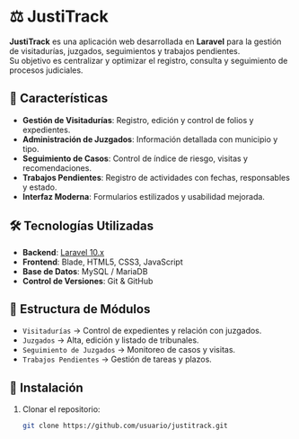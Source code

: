 # ⚖️ JustiTrack

**JustiTrack** es una aplicación web desarrollada en **Laravel** para la gestión de visitadurías, juzgados, seguimientos y trabajos pendientes.  
Su objetivo es centralizar y optimizar el registro, consulta y seguimiento de procesos judiciales.

## 📌 Características

- **Gestión de Visitadurías**: Registro, edición y control de folios y expedientes.
- **Administración de Juzgados**: Información detallada con municipio y tipo.
- **Seguimiento de Casos**: Control de índice de riesgo, visitas y recomendaciones.
- **Trabajos Pendientes**: Registro de actividades con fechas, responsables y estado.
- **Interfaz Moderna**: Formularios estilizados y usabilidad mejorada.

## 🛠️ Tecnologías Utilizadas

- **Backend**: [Laravel 10.x](https://laravel.com/)
- **Frontend**: Blade, HTML5, CSS3, JavaScript
- **Base de Datos**: MySQL / MariaDB
- **Control de Versiones**: Git & GitHub

## 📂 Estructura de Módulos

- `Visitadurías` → Control de expedientes y relación con juzgados.
- `Juzgados` → Alta, edición y listado de tribunales.
- `Seguimiento de Juzgados` → Monitoreo de casos y visitas.
- `Trabajos Pendientes` → Gestión de tareas y plazos.

## 🚀 Instalación

1. Clonar el repositorio:
   ```bash
   git clone https://github.com/usuario/justitrack.git
